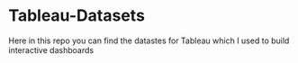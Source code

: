 # Tableau-Datasets #        

Here in this repo you can find the datastes for Tableau which I used to build interactive dashboards          
      
             
      
             
      
         
  
        
        
  
  
 

